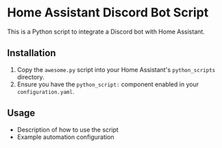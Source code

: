 # Home Assistant Discord Bot Script

This is a Python script to integrate a Discord bot with Home Assistant.

## Installation

1. Copy the `awesome.py` script into your Home Assistant's `python_scripts` directory.
2. Ensure you have the `python_script:` component enabled in your `configuration.yaml`.

## Usage

- Description of how to use the script
- Example automation configuration
